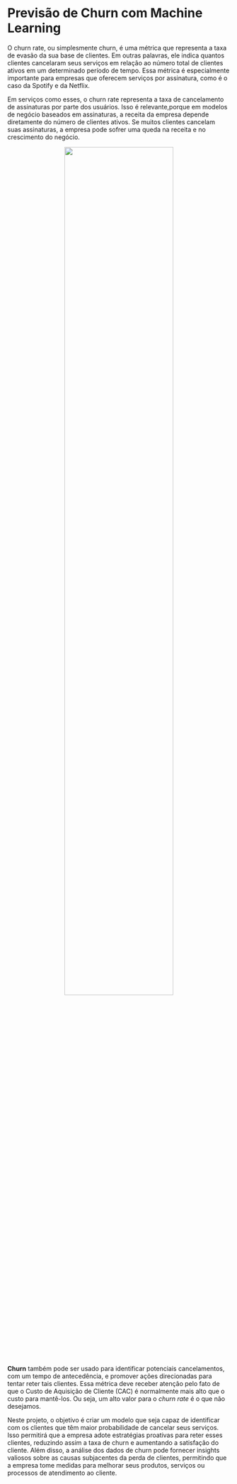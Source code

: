# Previsão de Churn com Machine Learning


O churn rate, ou simplesmente churn, é uma métrica que representa a taxa de evasão da sua base de clientes. Em outras palavras, ele indica quantos clientes cancelaram seus serviços em relação ao número total de clientes ativos em um determinado período de tempo. Essa métrica é especialmente importante para empresas que oferecem serviços por assinatura, como é o caso da Spotify e da Netflix.

Em serviços como esses, o churn rate representa a taxa de cancelamento de assinaturas por parte dos usuários. Isso é relevante,porque em modelos de negócio baseados em assinaturas, a receita da empresa depende diretamente do número de clientes ativos. Se muitos clientes cancelam suas assinaturas, a empresa pode sofrer uma queda na receita e no crescimento do negócio.

<p align=center>
<img src="https://t4.ftcdn.net/jpg/00/10/96/53/360_F_10965318_PRRHOB8Wxbp8RCQx0jyhaUxlKZCuxJpC.jpg" width="70%"></p>

**Churn** também pode ser usado para identificar potenciais cancelamentos, com um tempo de antecedência, e promover ações direcionadas para tentar reter tais clientes. Essa métrica deve receber atenção pelo fato de que o Custo de Aquisição de Cliente (CAC) é normalmente mais alto que o custo para mantê-los. Ou seja, um alto valor para o *churn rate* é o que não desejamos.

Neste projeto, o objetivo é criar um modelo que seja capaz de identificar com os clientes que têm maior probabilidade de cancelar seus serviços. Isso permitirá que a empresa adote estratégias proativas para reter esses clientes, reduzindo assim a taxa de churn e aumentando a satisfação do cliente. Além disso, a análise dos dados de churn pode fornecer insights valiosos sobre as causas subjacentes da perda de clientes, permitindo que a empresa tome medidas para melhorar seus produtos, serviços ou processos de atendimento ao cliente.
